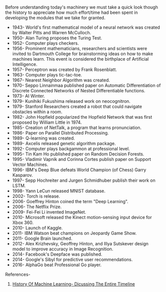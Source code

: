Before understanding today's machinery we must take a quick look though the history to appreciate how much effort/time had been spent in developing the modules that we take for granted.

* 1943- World's first mathematical model of a neural network was created by Walter Pitts and Warren McCulloch.
* 1950- Alan Turing proposes the Turing Test.
* 1952- Computer plays checkers.
* 1956- Prominent mathematicians, researchers and scientists were invited to Dartmouth College for brainstorming ideas on how to make machines learn. This event is considered the birthplace of Artificial Intelligence.
* 1957- Perceptron was created by Frank Rosenblatt.
* 1963- Computer plays tic-tac-toe.
* 1967- Nearest Neighbor Algorithm was created.
* 1970- Seppo Linnainmaa published paper on Automatic Differentiation of Discrete Connected Networks of Nested Differentiable functions.
* 1973- AI Winter.
* 1979- Kunihiki Fukushima released work on neocognitron.
* 1979- Stanford Researchers created a robot that could navigate obstacles within a room.
* 1982- John Hopfield popularized the Hopfield Network that was first proposed by William Little in 1974.
* 1985- Creation of NetTalk, a program that learns pronunciation.
* 1986- Paper on Parallel Distributed Processing.
* 1989- Q-learning was created.
* 1989- Axcelis released genetic algorithm package.
* 1992- Computer plays backgammon at professional level.
* 1995- Tin Kam Ho published paper on Random Decision Forests.
* 1995- Vladimir Vapnik and Corinna Cortes publish paper on Support Vector Machines.
* 1996- IBM's Deep Blue defeats World Champion (of Chess) Garry Kasparov.
* 1997- Sepp Hochreiter and Jurgen Schmidhuber publish their work on LSTM.
* 1998- Yann LeCun released MNIST database.
* 2002- Torch is release.
* 2006- Goeffrey Hinton coined the term "Deep Learning".
* 2006- The Netflix Prize.
* 2009- Fei-Fei Li invented ImageNet.
* 2010- Microsoft released the Kinect motion-sensing input device for Xbox 360.
* 2010- Launch of Kaggle.
* 2011- IBM Watson beat champions on Jeopardy Game Show.
* 2011- Google Brain launched.
* 2012- Alex Krizhevsky, Geoffrey Hinton, and Illya Sutskever design model to improve accuracy in Image Recognition.
* 2014- Facebook's Deepface was published.
* 2014- Google's Sibyl for predictive user recommendations.
* 2016- AlphaGo beat Professional Go player.

References-

1. [History Of Machine Learning- Dicussing The Entire Timeline](https://www.youtube.com/watch?v=m_nQM_AkVfY)
